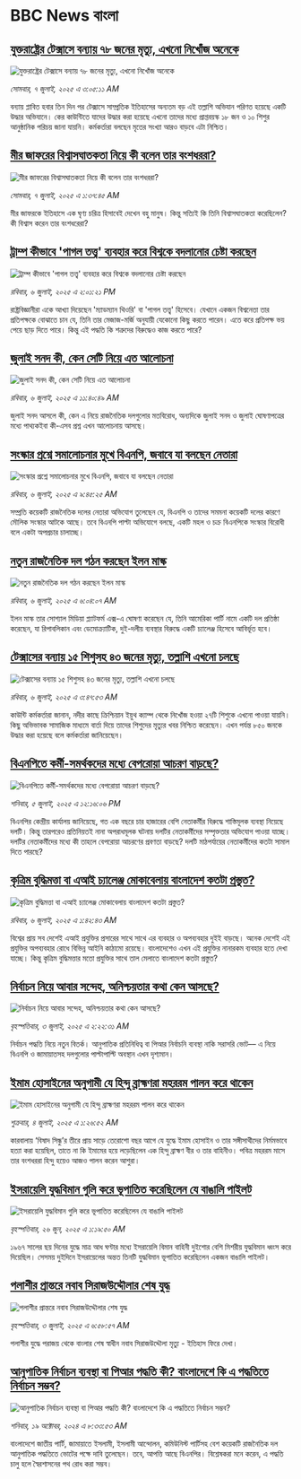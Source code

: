 # BBC News বাংলা## [যুক্তরাষ্ট্রের টেক্সাসে বন্যায় ৭৮ জনের মৃত্যু, এখনো নিখোঁজ অনেকে](https://www.bbc.com/bengali/articles/c1wplwwn53qo?at_campaign=githubrss)![যুক্তরাষ্ট্রের টেক্সাসে বন্যায় ৭৮ জনের মৃত্যু, এখনো নিখোঁজ অনেকে](https://ichef.bbci.co.uk/ace/ws/240/cpsprodpb/57e2/live/8f046eb0-5add-11f0-960d-e9f1088a89fe.jpg)_সোমবার, ৭ জুলাই, ২০২৫ এ ৩:০৫:১১ AM_বন্যায় প্লাবিত হবার তিন দিন পর টেক্সাসে সাম্প্রতিক ইতিহাসের অন্যতম  বড় এই তল্লাশি অভিযান পরিণত হয়েছে একটি উদ্ধার অভিযানে। কের কাউন্টিতে যাদের উদ্ধার করা হয়েছে এখনো তাদের মধ্যে প্রাপ্তবয়স্ক ১৮ জন ও ১০ শিশুর আনুষ্ঠানিক পরিচয় জানা যায়নি। কর্মকর্তারা বলছেন মৃতের সংখ্যা আরও বাড়বে এটা নিশ্চিত।## [মীর জাফরের বিশ্বাসঘাতকতা নিয়ে কী বলেন তার বংশধররা?](https://www.bbc.com/bengali/articles/c6250ggd56do?at_campaign=githubrss)![মীর জাফরের বিশ্বাসঘাতকতা নিয়ে কী বলেন তার বংশধররা?](https://ichef.bbci.co.uk/ace/ws/240/cpsprodpb/7271/live/91ad68c0-5997-11f0-9074-8989d8c97d87.jpg)_সোমবার, ৭ জুলাই, ২০২৫ এ ১:৩৭:৪৫ AM_মীর জাফরকে ইতিহাসে এক ঘৃণ্য চরিত্র হিসাবেই দেখেন বহু মানুষ। কিন্তু সত্যিই কি তিনি বিশ্বাসঘাতকতা করেছিলেন? কী বিশ্বাস করেন তার বংশধরেরা?## [ট্রাম্প কীভাবে 'পাগল তত্ত্ব' ব্যবহার করে বিশ্বকে বদলানোর চেষ্টা করছেন ](https://www.bbc.com/bengali/articles/czxekpzklwxo?at_campaign=githubrss)![ট্রাম্প কীভাবে 'পাগল তত্ত্ব' ব্যবহার করে বিশ্বকে বদলানোর চেষ্টা করছেন ](https://ichef.bbci.co.uk/ace/ws/240/cpsprodpb/96bc/live/5f5b6b50-5a47-11f0-b5c5-012c5796682d.jpg)_রবিবার, ৬ জুলাই, ২০২৫ এ ২:০১:২১ PM_রাষ্ট্রবিজ্ঞানীরা একে আখ্যা দিয়েছেন 'ম্যাডম্যান থিওরি' বা 'পাগল তত্ত্ব' হিসেবে। যেখানে একজন বিশ্বনেতা তার প্রতিপক্ষকে বোঝাতে চান যে, তিনি তার মেজাজ-মর্জি অনুযায়ী যেকোনো কিছু করতে পারেন। এতে করে প্রতিপক্ষ ভয় পেয়ে ছাড় দিতে পারে। কিন্তু এই পদ্ধতি কি শত্রুদের বিরুদ্ধেও কাজ করতে পারে?## [জুলাই সনদ কী, কেন সেটি নিয়ে এত আলোচনা](https://www.bbc.com/bengali/articles/c939xgp251po?at_campaign=githubrss)![জুলাই সনদ কী, কেন সেটি নিয়ে এত আলোচনা](https://ichef.bbci.co.uk/ace/ws/240/cpsprodpb/dafa/live/26a3d870-59b5-11f0-994d-9db2713c89df.jpg)_রবিবার, ৬ জুলাই, ২০২৫ এ ১১:৪০:৪৯ AM_জুলাই সনদ আসলে কী, কেন এ নিয়ে রাজনৈতিক দলগুলোর মতবিরোধ, অন্যদিকে জুলাই সনদ ও জুলাই ঘোষণাপত্রের মধ্যে পাথ্যকইবা কী-এসব প্রশ্ন এখন আলোচনায় আসছে।## [সংস্কার প্রশ্নে সমালোচনার মুখে বিএনপি, জবাবে যা বলছেন নেতারা](https://www.bbc.com/bengali/articles/c0k7pd01pn6o?at_campaign=githubrss)![সংস্কার প্রশ্নে সমালোচনার মুখে বিএনপি, জবাবে যা বলছেন নেতারা](https://ichef.bbci.co.uk/ace/ws/240/cpsprodpb/bff5/live/50640c70-5a46-11f0-8926-f917894fb2a2.jpg)_রবিবার, ৬ জুলাই, ২০২৫ এ ৯:৪৫:২৫ AM_সম্প্রতি কয়েকটি রাজনৈতিক দলের নেতারা অভিযোগ তুলেছেন যে, বিএনপি ও তাদের সমমনা কয়েকটি দলের কারণে মৌলিক সংস্কার আটকে আছে। তবে বিএনপি পাল্টা অভিযোগে বলছে, একটি মহল  ও চক্র বিএনপিকে সংস্কার বিরোধী বলে একটা অপপ্রচার চালাচ্ছে।## [নতুন রাজনৈতিক দল গঠন করছেন ইলন মাস্ক](https://www.bbc.com/bengali/articles/c4gkppxz8ezo?at_campaign=githubrss)![নতুন রাজনৈতিক দল গঠন করছেন ইলন মাস্ক](https://ichef.bbci.co.uk/ace/ws/240/cpsprodpb/a00e/live/00f1de30-5a2b-11f0-b5c5-012c5796682d.jpg)_রবিবার, ৬ জুলাই, ২০২৫ এ ৬:০৪:০৭ AM_ইলন মাস্ক তার সোশ্যাল মিডিয়া প্ল্যাটফর্ম এক্স-এ ঘোষণা করেছেন যে, তিনি আমেরিকা পার্টি নামে একটি দল প্রতিষ্ঠা করেছেন, যা রিপাবলিকান এবং ডেমোক্র্যাটিক, দুই-দলীয় ব্যবস্থার বিরুদ্ধে একটি চ্যালেঞ্জ হিসেবে আবির্ভূত হবে।## [টেক্সাসের বন্যায় ১৫ শিশুসহ ৪৩ জনের মৃত্যু, তল্লাশি এখনো চলছে](https://www.bbc.com/bengali/articles/cly8zv03xl5o?at_campaign=githubrss)![টেক্সাসের বন্যায় ১৫ শিশুসহ ৪৩ জনের মৃত্যু, তল্লাশি এখনো চলছে](https://ichef.bbci.co.uk/ace/ws/240/cpsprodpb/82ff/live/edf53370-5a18-11f0-b5c5-012c5796682d.jpg)_রবিবার, ৬ জুলাই, ২০২৫ এ ৩:৪৭:৫৩ AM_কাউন্টি কর্মকর্তারা জানান, নদীর কাছে ক্রিশ্চিয়ান ইয়ুথ ক্যাম্প থেকে নিখোঁজ হওয়া ২৭টি শিশুকে এখনো পাওয়া যায়নি। কিছু অভিভাবক সামাজিক মাধ্যমে বার্তা দিয়ে তাদের শিশুদের মৃত্যুর খবর নিশ্চিত করেছেন। এখন পর্যন্ত ৮৫০ জনকে উদ্ধার করা হয়েছে বলে কর্মকর্তারা জানিয়েছেন।## [বিএনপিতে কর্মী-সমর্থকদের মধ্যে বেপরোয়া আচরণ বাড়ছে?](https://www.bbc.com/bengali/articles/cql093pwr47o?at_campaign=githubrss)![বিএনপিতে কর্মী-সমর্থকদের মধ্যে বেপরোয়া আচরণ বাড়ছে?](https://ichef.bbci.co.uk/ace/ws/240/cpsprodpb/6d55/live/d647e010-5991-11f0-960d-e9f1088a89fe.jpg)_শনিবার, ৫ জুলাই, ২০২৫ এ ১২:১৬:০৬ PM_বিএনপির কেন্দ্রীয় কার্যালয় জানিয়েছে, গত এক বছরে চার হাজারের বেশি নেতাকর্মীর বিরুদ্ধে শাস্তিমূলক ব্যবস্থা নিয়েছে দলটি। কিন্তু তারপরেও প্রতিনিয়তই নানা অপরাধমূলক ঘটনায় দলটির নেতাকর্মীদের সম্পৃক্ততার অভিযোগ পাওয়া যাচ্ছে।  দলটির নেতাকর্মীদের মধ্যে কী তাহলে বেপরোয়া আচরণের প্রবণতা বাড়ছে? দলটি মাঠপর্যায়ের নেতাকর্মীদের কতটা সামাল দিতে পারছে?## [কৃত্রিম বুদ্ধিমত্তা বা এআই চ্যালেঞ্জ মোকাবেলায় বাংলাদেশ কতটা প্রস্তুত?](https://www.bbc.com/bengali/articles/cj4ew4w919qo?at_campaign=githubrss)![কৃত্রিম বুদ্ধিমত্তা বা এআই চ্যালেঞ্জ মোকাবেলায় বাংলাদেশ কতটা প্রস্তুত?](https://ichef.bbci.co.uk/ace/ws/240/cpsprodpb/e15b/live/6e0e94a0-582c-11f0-b5c5-012c5796682d.jpg)_রবিবার, ৬ জুলাই, ২০২৫ এ ১:৪২:৪৩ AM_বিশ্বের প্রায় সব দেশেই এআই প্রযুক্তির প্রসারের সাথে সাথে এর ব্যবহার ও অপব্যবহার দুইই বাড়ছে। অনেক দেশেই এই প্রযুক্তির অপব্যবহার রোধে বিভিন্ন আইনি কাঠামো রয়েছে। বাংলাদেশেও এখন এই প্রযুক্তির নানারকম ব্যবহার হতে দেখা যাচ্ছে। কিন্তু কৃত্রিম বুদ্ধিমত্তার মতো প্রযুক্তির সাথে তাল মেলাতে বাংলাদেশ কতটা প্রস্তুত?## [নির্বাচন নিয়ে আবার সন্দেহ, অনিশ্চয়তার কথা কেন আসছে?](https://www.bbc.com/bengali/articles/cx203p1pvd2o?at_campaign=githubrss)![নির্বাচন নিয়ে আবার সন্দেহ, অনিশ্চয়তার কথা কেন আসছে?](https://ichef.bbci.co.uk/ace/ws/240/cpsprodpb/a114/live/c104e500-57a1-11f0-9074-8989d8c97d87.jpg)_বৃহস্পতিবার, ৩ জুলাই, ২০২৫ এ ২:২২:৩১ AM_নির্বাচন পদ্ধতি নিয়ে নতুন বিতর্ক। আনুপাতিক প্রতিনিধিত্ব বা পিআর নির্বাচনি ব্যবস্থা নাকি সরাসরি ভোট–– এ নিয়ে  বিএনপি ও জামায়াতসহ দলগুলোর পাল্টাপাল্টি অবস্থান এখন দৃশ্যমান।## [ইমাম হোসাইনের অনুগামী যে হিন্দু ব্রাহ্মণরা মহররম পালন করে থাকেন](https://www.bbc.com/bengali/articles/cn0z2nn003go?at_campaign=githubrss)![ইমাম হোসাইনের অনুগামী যে হিন্দু ব্রাহ্মণরা মহররম পালন করে থাকেন](https://ichef.bbci.co.uk/ace/ws/240/cpsprodpb/3ba6/live/099f23f0-57ef-11f0-960d-e9f1088a89fe.jpg)_শুক্রবার, ৪ জুলাই, ২০২৫ এ ১:২৬:৫২ AM_কারবালায় ‘বিষাদ সিন্ধু’র তীরে প্রায় সাড়ে তেরোশো বছর আগে যে যুদ্ধে ইমাম হোসাইন ও তার সঙ্গীসাথীদের নির্মমভাবে হত্যা করা হয়েছিল, তাতে না কি ইমামের হয়ে লড়েছিলেন এক হিন্দু ব্রাহ্মণ বীর ও তার বাহিনীও। পবিত্র মহররম মাসে তার বংশধররা হিন্দু হয়েও আজও পালন করেন আশুরা।## [ইসরায়েলি যুদ্ধবিমান গুলি করে ভূপাতিত করেছিলেন যে বাঙালি পাইলট](https://www.bbc.com/bengali/articles/cx2vgyzvjzlo?at_campaign=githubrss)![ইসরায়েলি যুদ্ধবিমান গুলি করে ভূপাতিত করেছিলেন যে বাঙালি পাইলট](https://ichef.bbci.co.uk/ace/ws/240/cpsprodpb/8474/live/82f77130-51aa-11f0-8485-7bd50fa63665.jpg)_বৃহস্পতিবার, ২৬ জুন, ২০২৫ এ ১:১৯:৫০ AM_১৯৬৭ সালের ছয় দিনের যুদ্ধে মাত্র আধ ঘণ্টার মধ্যে ইসরায়েলি বিমান বাহিনী দুইশোর বেশি মিশরীয় যুদ্ধবিমান ধ্বংস করে দিয়েছিল। সেসময় দুইদিনে ইসরায়েলের অন্তত তিনটি যুদ্ধবিমান ভূপাতিত করেছিলেন একজন বাঙালি পাইলট।## [পলাশীর প্রান্তরে  নবাব সিরাজউদ্দৌলার শেষ যুদ্ধ](https://www.bbc.com/bengali/articles/c24vzv0mpypo?at_campaign=githubrss)![পলাশীর প্রান্তরে  নবাব সিরাজউদ্দৌলার শেষ যুদ্ধ](https://ichef.bbci.co.uk/ace/ws/240/cpsprodpb/fbee/live/deeb8c10-5759-11f0-960d-e9f1088a89fe.jpg)_বৃহস্পতিবার, ৩ জুলাই, ২০২৫ এ ৬:৫৮:৫৭ AM_পলাশীর যুদ্ধে পরাজয় থেকে বাংলার শেষ স্বাধীন নবাব সিরাজউদ্দৌলা মৃত্যু - ইতিহাস ফিরে দেখা।## [আনুপাতিক নির্বাচন ব্যবস্থা বা পিআর পদ্ধতি কী? বাংলাদেশে কি এ পদ্ধতিতে নির্বাচন সম্ভব?](https://www.bbc.com/bengali/articles/c78d090ezdpo?at_campaign=githubrss)![আনুপাতিক নির্বাচন ব্যবস্থা বা পিআর পদ্ধতি কী? বাংলাদেশে কি এ পদ্ধতিতে নির্বাচন সম্ভব?](https://ichef.bbci.co.uk/ace/ws/240/cpsprodpb/5da0/live/2da73d40-8bae-11ef-b6b0-c9af5f7f16e4.jpg)_শনিবার, ১৯ অক্টোবর, ২০২৪ এ ৮:৩৩:৫৩ AM_বাংলাদেশে জাতীয় পার্টি, জামায়াতে ইসলামী, ইসলামী আন্দোলন, কমিউনিস্ট পার্টিসহ বেশ কয়েকটি রাজনৈতিক দল আনুপাতিক পদ্ধতিতে ভোটের পক্ষে দাবি তুলেছেন। তবে, আপত্তি আছে বিএনপির। বিশ্লেষকরা মনে করেন, এ পদ্ধতি চালু হলে স্বৈরশাসনের পথ রোধ করা সম্ভব।
